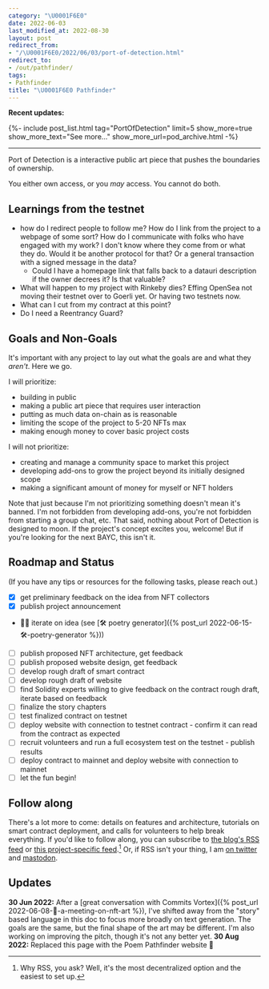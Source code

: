 ```yaml
---
category: "\U0001F6E0️"
date: 2022-06-03
last_modified_at: 2022-08-30
layout: post
redirect_from:
- "/\U0001F6E0️/2022/06/03/port-of-detection.html"
redirect_to:
- /out/pathfinder/
tags:
- Pathfinder
title: "\U0001F6E0️ Pathfinder"
---
```


**Recent updates:**
<div>
{%- include post_list.html
	tag="PortOfDetection"
	limit=5
	show_more=true
	show_more_text="See more..."
	show_more_url=pod_archive.html
-%}
</div>
<hr/>
Port of Detection is a interactive public art piece that pushes the boundaries of ownership. 

You either own access, or you _may_ access. You cannot do both.

## Learnings from the testnet
- how do I redirect people to follow me? How do I link from the project to a webpage of some sort? How do I communicate with folks who have engaged with my work? I don't know where they come from or what they do. Would it be another protocol for that? Or a general transaction with a signed message in the data?
	- Could I have a homepage link that falls back to a datauri description if the owner decrees it? Is that valuable?
- What will happen to my project with Rinkeby dies? Effing OpenSea not moving their testnet over to Goerli yet. Or having two testnets now.
- What can I cut from my contract at this point? 
- Do I need a Reentrancy Guard?
## Goals and Non-Goals
It's important with any project to lay out what the goals are and what they _aren't_. Here we go.

I will prioritize:
- building in public
- making a public art piece that requires user interaction
- putting as much data on-chain as is reasonable
- limiting the scope of the project to 5-20 NFTs max
- making enough money to cover basic project costs

I will not prioritize:
- creating and manage a community space to market this project
- developing add-ons to grow the project beyond its initially designed scope
- making a significant amount of money for myself or NFT holders

Note that just because I'm not prioritizing something doesn't mean it's banned. I'm not forbidden from developing add-ons, you're not forbidden from starting a group chat, etc. That said, nothing about Port of Detection is designed to moon. If the project's concept excites you, welcome! But if you're looking for the next BAYC, this isn't it.

## Roadmap and Status
(If you have any tips or resources for the following tasks, please reach out.)
- [x] get preliminary feedback on the idea from NFT collectors
- [x] publish project announcement
- 🏃‍♀ iterate on idea (see [🛠️ poetry generator]({% post_url 2022-06-15-🛠️-poetry-generator %}))
- [ ] publish proposed NFT architecture, get feedback
- [ ] publish proposed website design, get feedback
- [ ] develop rough draft of smart contract
- [ ] develop rough draft of website
- [ ] find Solidity experts willing to give feedback on the contract rough draft, iterate based on feedback
- [ ] finalize the story chapters
- [ ] test finalized contract on testnet
- [ ] deploy website with connection to testnet contract - confirm it can read from the contract as expected
- [ ] recruit volunteers and run a full ecosystem test on the testnet - publish results
- [ ] deploy contract to mainnet and deploy website with connection to mainnet
- [ ] let the fun begin!

## Follow along
There's a lot more to come: details on features and architecture, tutorials on smart contract deployment, and calls for volunteers to help break everything. If you'd like to follow along, you can subscribe to [the blog's RSS feed](/feed.xml) or [this project-specific feed](/feed/by_tag/PortOfDetection.xml).[^1] Or, if RSS isn't your thing, I am [on twitter](https://twitter.com/person72443) and [mastodon](https://mastodon.social/web/@person72443).

## Updates
**30 Jun 2022:** After a [great conversation with Commits Vortex]({% post_url 2022-06-08-🌰-a-meeting-on-nft-art %}), I've shifted away from the "story" based language in this doc to focus more broadly on text generation. The goals are the same, but the final shape of the art may be different. I'm also working on improving the pitch, though it's not any better yet.
**30 Aug 2022:** Replaced this page with the Poem Pathfinder website 🤞

[^1]: Why RSS, you ask? Well, it's the most decentralized option and the easiest to set up.